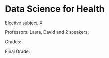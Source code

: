 # Data Science for Health
Elective subject. X

Professors: Laura, David and 2 speakers: 

Grades:

Final Grade:
